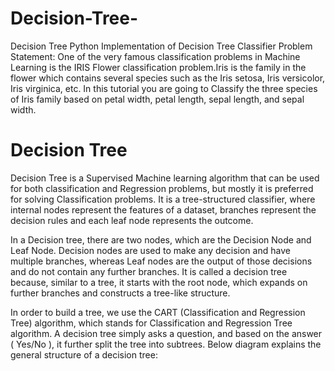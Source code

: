 # Decision-Tree-
Decision Tree Python Implementation of Decision Tree Classifier Problem Statement: One of the very famous classification problems in Machine Learning is the IRIS Flower classification problem.Iris is the family in the flower which contains several species such as the Iris setosa, Iris versicolor, Iris virginica, etc.  In this tutorial you are going to Classify the three species of Iris family based on petal width, petal length, sepal length, and sepal width.

# Decision Tree
Decision Tree is a Supervised Machine learning algorithm that can be used for both classification and Regression problems, but mostly it is preferred for solving Classification problems. It is a tree-structured classifier, where internal nodes represent the features of a dataset, branches represent the decision rules and each leaf node represents the outcome.

In a Decision tree, there are two nodes, which are the Decision Node and Leaf Node. Decision nodes are used to make any decision and have multiple branches, whereas Leaf nodes are the output of those decisions and do not contain any further branches. It is called a decision tree because, similar to a tree, it starts with the root node, which expands on further branches and constructs a tree-like structure.

In order to build a tree, we use the CART (Classification and Regression Tree) algorithm, which stands for Classification and Regression Tree algorithm.
A decision tree simply asks a question, and based on the answer ( Yes/No ), it further split the tree into subtrees.
Below diagram explains the general structure of a decision tree:
